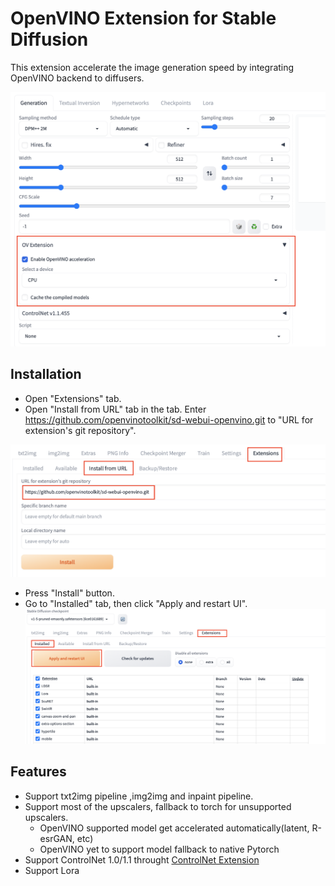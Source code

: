 # OpenVINO Extension for Stable Diffusion

This extension accelerate the image generation speed by integrating OpenVINO backend to diffusers.

![Preview](imgs/preview.png)

## Installation
- Open "Extensions" tab.
- Open "Install from URL" tab in the tab.
Enter https://github.com/openvinotoolkit/sd-webui-openvino.git to "URL for extension's git repository".

![Install](imgs/install1.png)
- Press "Install" button.
- Go to "Installed" tab, then click "Apply and restart UI". 
![Install](imgs/install2.png)
## Features
- Support txt2img pipeline ,img2img and inpaint pipeline. 
- Support most of the upscalers, fallback to torch for unsupported upscalers.
  - OpenVINO supported model get accelerated automatically(latent, R-esrGAN, etc)
  - OpenVINO yet to support model fallback to native Pytorch
- Support ControlNet 1.0/1.1 throught [ControlNet Extension](https://github.com/Mikubill/sd-webui-controlnet)
- Support Lora





